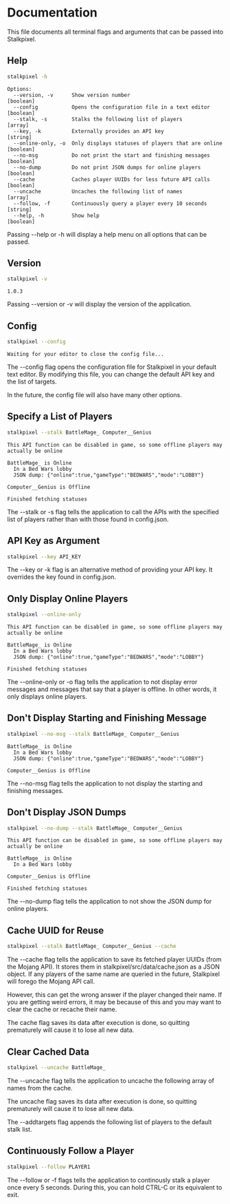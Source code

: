 # Documentation

This file documents all terminal flags and arguments that can be passed into Stalkpixel.

## Help
```sh
stalkpixel -h
```
```
Options:
  --version, -v      Show version number                               [boolean]
  --config           Opens the configuration file in a text editor     [boolean]
  --stalk, -s        Stalks the following list of players                [array]
  --key, -k          Externally provides an API key                     [string]
  --online-only, -o  Only displays statuses of players that are online [boolean]
  --no-msg           Do not print the start and finishing messages     [boolean]
  --no-dump          Do not print JSON dumps for online players        [boolean]
  --cache            Caches player UUIDs for less future API calls     [boolean]
  --uncache          Uncaches the following list of names                [array]
  --follow, -f       Continuously query a player every 10 seconds       [string]
  --help, -h         Show help                                         [boolean]
```

Passing --help or -h will display a help menu on all options that can be passed.

## Version
```sh
stalkpixel -v
```
```
1.0.3
```

Passing --version or -v will display the version of the application.

## Config
```sh
stalkpixel --config
```
```
Waiting for your editor to close the config file...
````

The --config flag opens the configuration file for Stalkpixel in your default text editor. By modifying this file, you can change the default API key and the list of targets.

In the future, the config file will also have many other options.

## Specify a List of Players
```sh
stalkpixel --stalk BattleMage_ Computer__Genius
```
```
This API function can be disabled in game, so some offline players may actually be online

BattleMage_ is Online
  In a Bed Wars lobby
  JSON dump: {"online":true,"gameType":"BEDWARS","mode":"LOBBY"}

Computer__Genius is Offline

Finished fetching statuses
```

The --stalk or -s flag tells the application to call the APIs with the specified list of players rather than with those found in config.json.

## API Key as Argument
```sh
stalkpixel --key API_KEY
```

The --key or -k flag is an alternative method of providing your API key. It overrides the key found in config.json.

## Only Display Online Players
```sh
stalkpixel --online-only
```
```
This API function can be disabled in game, so some offline players may actually be online

BattleMage_ is Online
  In a Bed Wars lobby
  JSON dump: {"online":true,"gameType":"BEDWARS","mode":"LOBBY"}

Finished fetching statuses
```

The --online-only or -o flag tells the application to not display error messages and messages that say that a player is offline. In other words, it only displays online players.

## Don't Display Starting and Finishing Message
```sh
stalkpixel --no-msg --stalk BattleMage_ Computer__Genius
```
```
BattleMage_ is Online
  In a Bed Wars lobby
  JSON dump: {"online":true,"gameType":"BEDWARS","mode":"LOBBY"}

Computer__Genius is Offline
```

The --no-msg flag tells the application to not display the starting and finishing messages.

## Don't Display JSON Dumps
```sh
stalkpixel --no-dump --stalk BattleMage_ Computer__Genius
```
```
This API function can be disabled in game, so some offline players may actually be online

BattleMage_ is Online
  In a Bed Wars lobby

Computer__Genius is Offline

Finished fetching statuses
```

The --no-dump flag tells the application to not show the JSON dump for online players.

## Cache UUID for Reuse
```sh
stalkpixel --stalk BattleMage_ Computer__Genius --cache
```

The --cache flag tells the application to save its fetched player UUIDs (from the Mojang API). It stores them in stalkpixel/src/data/cache.json as a JSON object. If any players of the same name are queried in the future, Stalkpixel will forego the Mojang API call.

However, this can get the wrong answer if the player changed their name. If you are getting weird errors, it may be because of this and you may want to clear the cache or recache their name.

The cache flag saves its data after execution is done, so quitting prematurely will cause it to lose all new data.

## Clear Cached Data
```sh
stalkpixel --uncache BattleMage_
```

The --uncache flag tells the application to uncache the following array of names from the cache.

The uncache flag saves its data after execution is done, so quitting prematurely will cause it to lose all new data.

The --addtargets flag appends the following list of players to the default stalk list.

## Continuously Follow a Player
```sh
stalkpixel --follow PLAYER1
```

The --follow or -f flags tells the application to continously stalk a player once every 5 seconds. During this, you can hold CTRL-C or its equivalent to exit.
